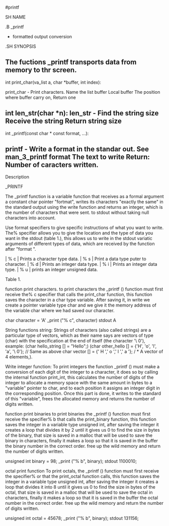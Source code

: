 #printf

SH NAME

.B _printf

- formatted output conversion

.SH SYNOPSIS

The fuctions _printf transports data from memory to thr screen. 
------------------------------------------------------------------
int print_char(va_list a, char *buffer, int index):

print_char - Print characters.
Name the list buffer  Local buffer The position where buffer carry on, Return one

int len_str(char *n):
len_str - Find the string size Receive the string  Return string size
------------------------------------------------------

int _printf(const char * const format, ...):

printf - Write a format in the standar out. See man_3_printf format The text to write Return: Number of caracters written.
----------------------------------------------------------------------------------------

Description 

_PRINTF

The _printf function is a variable function that receives as a formal argument a constant char pointer "fortmat", writes its characters "exactly the same" in the standard output using the write function and returns an integer, which is the number of characters that were sent. to stdout without taking null characters into account.

Use format specifiers to give specific instructions of what you want to write. The% specifier allows you to give the location and the type of data you want in the stdout (table 1.), this allows us to write in the stdout variatic arguments of different types of data, which are received by the function after "format ".

| % c | Prints a character type data.
| % s | Print a data type puter to character.
| % d | Prints an integer data type.
| % i | Prints an integer data type.
| % u | prints an integer unsigned data.

Table 1.

function print characters.
to print characters the _printf () function must first receive the% c specifier that calls the print_char function, this function saves the character in a char type variable. After saving it, in write we create a pointer variable type char and we give it the memory address of the variable char where we had saved our character.

char character = 'A'
_print ("% c", character)
stdout A

  
String functions string:
Strings of characters (also called strings) are a particular type of vectors, which as their name says are vectors of type (char) with the specification at the end of itself (the character '\ 0'), example: (char hello_string [] = "Hello";) (char other_hello [] = {'H', 'o', 'l', 'a', '\ 0'}; // Same as above char vector [] = {' H ',' o ',' l ',' a '}; / * A vector of 4 elements,).

Write integer function:
To print integers the function _printf () must make a conversion of each digit of the integer to a character, it does so by calling the internal function print_int, this calculates the number of digits of the integer to allocate a memory space with the same amount in bytes to a "variable" pointer to char, and to each position it assigns an integer digit in the corresponding position. Once this part is done, it writes to the standard of this "variable", frees the allocated memory and returns the number of digits written.

function print binaries
to print binaries the _printf () function must first receive the specifier% b that calls the print_binary function, this function saves the integer in a variable type unsigned int, after saving the integer it creates a loop that divides it by 2 until it gives us 0 to find the size in bytes of the binary, that size is saved in a malloc that will be used to save the binary in characters, finally it makes a loop so that it is saved in the buffer
the binary number in the correct order. free up the wild memory and return the number of digits written.

unsigned int binary = 98;
_print ("% b", binary);
stdout 1100010;

octal print function
To print octals, the _printf () function must first receive the specifier% or that the print_octal function calls, this function saves the integer in a variable type unsigned int, after saving the integer it creates a loop that divides it into 8 until it gives us 0 to find the size in bytes of the octal, that size is saved in a malloc that will be used to save the octal in characters, finally it makes a loop so that it is saved in the buffer
the octal number in the correct order. free up the wild memory and return the number of digits written.

unsigned int octal = 45678;
_print ("% b", binary);
stdout 131156; 